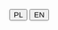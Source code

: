 <html>
<head>
    <meta charset="UTF-8">
    <meta name="viewport" content="width=device-width, initial-scale=1.0">
    <title>Jan Grudziński - Cybersecurity Engineer</title>
    <link rel="stylesheet" href="styles.css">
    <script>
        function switchLanguage(lang) {
            document.getElementById('pl').style.display = lang === 'pl' ? 'block' : 'none';
            document.getElementById('en').style.display = lang === 'en' ? 'block' : 'none';
        }
    </script>
</head>
<body onload="switchLanguage('en')">
    <button onclick="switchLanguage('pl')">PL</button>
    <button onclick="switchLanguage('en')">EN</button>
    <div id="pl" style="display: none;">
        <!-- Cała zawartość strony w języku polskim -->
<head>
    <meta charset="UTF-8">
    <meta name="viewport" content="width=device-width, initial-scale=1.0">
    <title>Jan Grudziński - Inżynier Cyberbezpieczeństwa</title>
    <link rel="stylesheet" href="styles.css">
</head>
<body>
    <header>
        <h1>Jan Grudziński</h1>
        <h2>Inżynier Cyberbezpieczeństwa</h2>
    </header>
    <nav>
        <ul>
            <li><a href="#about">O mnie</a></li>
            <li><a href="#education">Edukacja</a></li>
            <li><a href="#contact">Kontakt</a></li>
        </ul>
    </nav>
    <main>
        <section id="about">
            <h2>O mnie</h2>
            <p>Jestem inżynierem cyberbezpieczeństwa z pasją do technologii i ciągłego uczenia się.</p>
        </section>
        <section id="education">
            <h2>Edukacja</h2>
            <p>Ukończyłem studia inżynierskie na Politechnice Warszawskiej na kierunku Telekomunikacja.</p>
            <script src="https://tryhackme.com/badge/2315388"></script>
        </section>
    </main>
    <footer>
        <section id="contact">
            <h2>Kontakt</h2>
            <p>Możesz się ze mną skontaktować poprzez email: jan.jakub.grudzinski@gmail.com</p>
        </section>
    </footer>
    <script src="main.js"></script>
</body>
</html>
    </div>
    <div id="en" style="display: none;">
        <!-- Cała zawartość strony w języku angielskim -->
    </div>
</body>
</html>